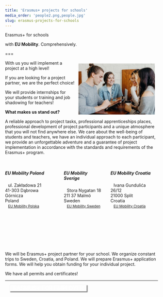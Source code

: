 ```yaml
---
title: 'Erasmus+ projects for schools'
media_order: 'people2.png,people.jpg'
slug: erasmus-projects-for-schools
---
```


Erasmus+ for schools

with **EU Mobility**. Comprehensively. 

===


<img title="people meeting" alt="people meeting" src="/user/pages/03.erasmus-plus/projekty-erasmus-plus-dla-szkol/people.jpg" style="width: 50%;float: right;margin:10px;">

                                                                                                                         
With us you will implement a project at a high level!

If you are looking for a project partner, we are the perfect choice!

We will provide internships for your students or training and job shadowing for teachers!

**What makes us stand out?**

A reliable approach to project tasks, professional apprenticeships places, professional development of project participants and a unique atmosphere that you will not find anywhere else. We care about the well-being of students and teachers, we have an individual approach to each participant, we provide an unforgettable adventure and a guarantee of project implementation in accordance with the standards and requirements of the Erasmus+ program.

<br>

<div class="columns">
                    <div class="column col-4 col-md-6 col-sm-12 mt-2 text-center" >
                        <h5>EU Mobility Poland</h5>
                        <i class="fa fa-map-marker" style="margin-right: 10px;"></i>ul. Zakładowa 21 <br>41-303 Dąbrowa Górnicza<br> Poland<br>
                        <i class="fa-brands fa-facebook" style="margin-right: 10px;"></i> <a href="https://www.facebook.com/profile.php?id=100063488585533" title="EU Mobility Polska Facebook" style="font-size: smaller;">EU Mobility Polska</a>
                    </div>
                    <div class="column col-4 col-md-6 col-sm-12 mt-2 text-center">                       
                        <h5>EU Mobility Sverige</h5>
                        <i class="fa fa-map-marker" style="margin-right: 10px;"></i>Stora Nygatan 18 <br>211 37 Malmö<br> Sweden<br>
                        <i class="fa-brands fa-facebook" style="margin-right: 10px;"></i> <a href="https://www.facebook.com/eumobilitysverige" title="EU Mobility Sverige Facebook" style="font-size: smaller;">EU Mobility Sweden</a>	
                    </div>
                    <div class="column col-4 col-md-6 col-sm-12 mt-2 text-center">
						<h5>EU Mobility Croatia</h5>
                        <i class="fa fa-map-marker" style="margin-right: 10px;"></i>Ivana Gundulića 26/12 <br>21000 Split<br> Croatia<br>
                        <i class="fa-brands fa-facebook" style="margin-right: 10px;"></i> <a href="https://www.facebook.com/profile.php?id=100086284754057" title="EU Mobility Croatia Facebook" style="font-size: smaller;">EU Mobility Croatia</a>							
					</div>
</div>
<br><br><br>

<div class="empty"> 
    <i class="fa-solid fa-user-graduate" style="margin-right: 10px; color: #fa4bb1; font-size: 3rem;"></i><br><br>
  <p class="empty-title h5">We will be Erasmus+ project partner for your school. We organize constant trips to Sweden, Croatia, and Poland. We will prepare Erasmus+ application forms. We will help you obtain funding for your individual project.  </p>
  <p class="empty-subtitle">We have all permits and certificates!</p>
</div>



    
--------------------------------------------------
    

<div class="float-right"><a href="https://eumobility.eu/en/erasmus-plus/erasmus-projects-for-employers" class="btn btn-lg btn-transp btn-purp" style="font-size: large; margin: 1rem; color: #FFF; box-shadow: 2px 2px 2px 1px rgba(0, 0, 0, 0.5);">ERASMUS+ FOR EMPLOYERS</a></div>
